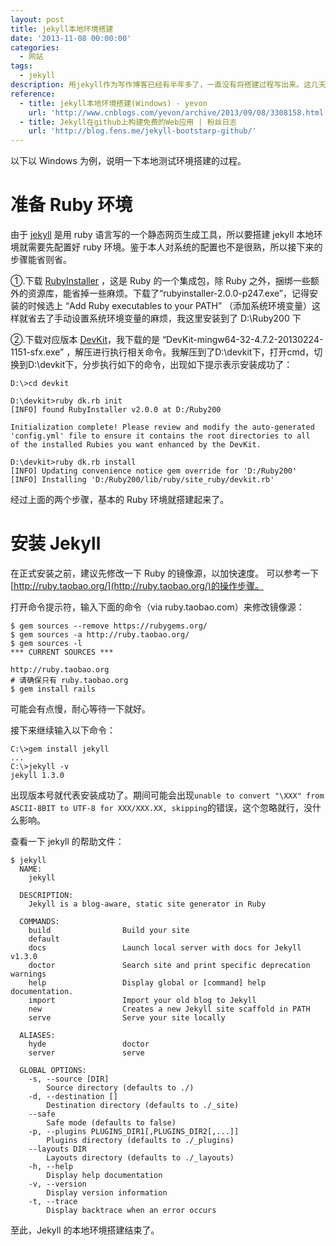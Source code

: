 ```yaml
---
layout: post
title: jekyll本地环境搭建
date: '2013-11-08 00:00:00'
categories:
  - 网站
tags:
  - jekyll
description: 用jekyll作为写作博客已经有半年多了，一直没有将搭建过程写出来。这几天正好想要给博客添加表格功能，本地环境却一直出错，遂决定重新搭建一下本地的博客环境。
reference:
  - title: jekyll本地环境搭建(Windows) - yevon
    url: 'http://www.cnblogs.com/yevon/archive/2013/09/08/3308158.html'
  - title: Jekyll在github上构建免费的Web应用 | 粉丝日志
    url: 'http://blog.fens.me/jekyll-bootstarp-github/'
---
```


以下以 Windows 为例，说明一下本地测试环境搭建的过程。

# 准备 Ruby 环境

由于 [jekyll](http://jekyllrb.com/) 是用 ruby 语言写的一个静态网页生成工具，所以要搭建 jekyll 本地环境就需要先配置好 ruby 环境。鉴于本人对系统的配置也不是很熟，所以接下来的步骤能省则省。

①.下载 [RubyInstaller](http://rubyinstaller.org/downloads/) ，这是 Ruby 的一个集成包，除 Ruby 之外，捆绑一些额外的资源库，能省掉一些麻烦。下载了“rubyinstaller-2.0.0-p247.exe”，记得安装的时候选上 “Add Ruby executables to your PATH” （添加系统环境变量）这样就省去了手动设置系统环境变量的麻烦，我这里安装到了 D:\Ruby200 下

②.下载对应版本 [DevKit](http://rubyinstaller.org/downloads/)，我下载的是 “DevKit-mingw64-32-4.7.2-20130224-1151-sfx.exe” ，解压进行执行相关命令。我解压到了D:\devkit下，打开cmd，切换到D:\devkit下，分步执行如下的命令，出现如下提示表示安装成功了： 

```
D:\>cd devkit

D:\devkit>ruby dk.rb init
[INFO] found RubyInstaller v2.0.0 at D:/Ruby200

Initialization complete! Please review and modify the auto-generated
'config.yml' file to ensure it contains the root directories to all
of the installed Rubies you want enhanced by the DevKit.

D:\devkit>ruby dk.rb install
[INFO] Updating convenience notice gem override for 'D:/Ruby200'
[INFO] Installing 'D:/Ruby200/lib/ruby/site_ruby/devkit.rb'
```

经过上面的两个步骤，基本的 Ruby 环境就搭建起来了。

# 安装 Jekyll

在正式安装之前，建议先修改一下 Ruby 的镜像源，以加快速度。
可以参考一下[http://ruby.taobao.org/](http://ruby.taobao.org/)的操作步骤。

打开命令提示符，输入下面的命令（via ruby.taobao.com）来修改镜像源：

```
$ gem sources --remove https://rubygems.org/
$ gem sources -a http://ruby.taobao.org/
$ gem sources -l
*** CURRENT SOURCES ***

http://ruby.taobao.org
# 请确保只有 ruby.taobao.org
$ gem install rails
```

可能会有点慢，耐心等待一下就好。

接下来继续输入以下命令：

```
C:\>gem install jekyll
...
C:\>jekyll -v
jekyll 1.3.0
```

出现版本号就代表安装成功了。期间可能会出现`unable to convert "\XXX" from ASCII-8BIT to UTF-8 for XXX/XXX.XX, skipping`的错误，这个忽略就行，没什么影响。

查看一下 jekyll 的帮助文件：

```
$ jekyll
  NAME:
    jekyll

  DESCRIPTION:
    Jekyll is a blog-aware, static site generator in Ruby

  COMMANDS:
    build                Build your site
    default
    docs                 Launch local server with docs for Jekyll v1.3.0
    doctor               Search site and print specific deprecation warnings
    help                 Display global or [command] help documentation.
    import               Import your old blog to Jekyll
    new                  Creates a new Jekyll site scaffold in PATH
    serve                Serve your site locally

  ALIASES:
    hyde                 doctor
    server               serve

  GLOBAL OPTIONS:
    -s, --source [DIR]
        Source directory (defaults to ./)
    -d, --destination []
        Destination directory (defaults to ./_site)
    --safe
        Safe mode (defaults to false)
    -p, --plugins PLUGINS_DIR1[,PLUGINS_DIR2[,...]]
        Plugins directory (defaults to ./_plugins)
    --layouts DIR
        Layouts directory (defaults to ./_layouts)
    -h, --help
        Display help documentation
    -v, --version
        Display version information
    -t, --trace
        Display backtrace when an error occurs
```

至此，Jekyll 的本地环境搭建结束了。
